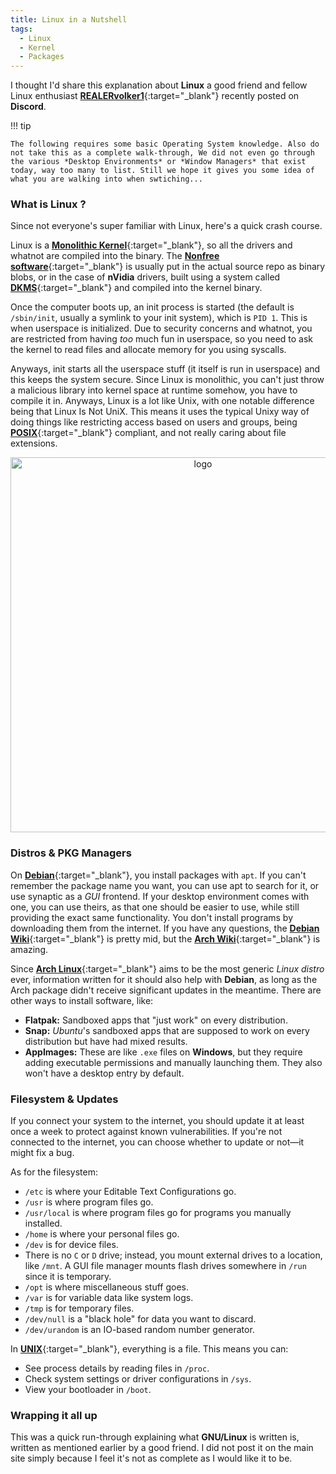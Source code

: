 ```yaml
---
title: Linux in a Nutshell
tags:
  - Linux
  - Kernel
  - Packages
---
```

I thought I'd share this explanation about **Linux** a good friend and fellow Linux enthusiast [**REALERvolker1**](https://github.com/REALERvolker1){:target="_blank"} recently posted on **Discord**.

!!! tip

    The following requires some basic Operating System knowledge. Also do not take this as a complete walk-through, We did not even go through the various *Desktop Environments* or *Window Managers* that exist today, way too many to list. Still we hope it gives you some idea of what you are walking into when swtiching...

### What is Linux ?

Since not everyone's super familiar with Linux, here's a quick crash course.

Linux is a [**Monolithic Kernel**](https://en.wikipedia.org/wiki/Monolithic_kernel#:~:text=A%20monolithic%20kernel%20is%20an,virtual%20interface%20over%20computer%20hardware.){:target="_blank"}, so all the drivers and whatnot are compiled into the binary. The [**Nonfree software**](https://www.fsf.org/about/what-is-free-software){:target="_blank"} is usually put in the actual source repo as binary blobs, or in the case of **nVidia** drivers, built using a system called [**DKMS**](https://en.wikipedia.org/wiki/Dynamic_Kernel_Module_Support){:target="_blank"} and compiled into the kernel binary.

Once the computer boots up, an init process is started (the default is `/sbin/init`, usually a symlink to your init system), which is `PID 1`. This is when userspace is initialized. Due to security concerns and whatnot, you are restricted from having *too* much fun in userspace, so you need to ask the kernel to read files and allocate memory for you using syscalls.

Anyways, init starts all the userspace stuff (it itself is run in userspace) and this keeps the system secure. Since Linux is monolithic, you can't just throw a malicious library into kernel space at runtime somehow, you have to compile it in. Anyways, Linux is a lot like Unix, with one notable difference being that Linux Is Not UniX. This means it uses the typical Unixy way of doing things like restricting access based on users and groups, being [**POSIX**](https://en.wikipedia.org/wiki/POSIX){:target="_blank"} compliant, and not really caring about file extensions.

<p align="center">
    <img width="600" src="https://i.imgur.com/Mu7NHx9.png" alt="logo">
</p>

### Distros & PKG Managers

On [**Debian**](https://www.debian.org){:target="_blank"}, you install packages with `apt`. If you can't remember the package name you want, you can use apt to search for it, or use synaptic as a *GUI* frontend. If your desktop environment comes with one, you can use theirs, as that one should be easier to use, while still providing the exact same functionality. You don't install programs by downloading them from the internet. If you have any questions, the [**Debian Wiki**](https://wiki.debian.org/DontBreakDebian){:target="_blank"} is pretty mid, but the [**Arch Wiki**](https://wiki.archlinux.org){:target="_blank"} is amazing.

Since [**Arch Linux**](https://archlinux.org){:target="_blank"} aims to be the most generic *Linux distro* ever, information written for it should also help with **Debian**, as long as the Arch package didn't receive significant updates in the meantime. There are other ways to install software, like:

- **Flatpak:** Sandboxed apps that "just work" on every distribution.
- **Snap:** *Ubuntu*'s sandboxed apps that are supposed to work on every distribution but have had mixed results.
- **AppImages:** These are like `.exe` files on **Windows**, but they require adding executable permissions and manually launching them. They also won't have a desktop entry by default.

### Filesystem & Updates

If you connect your system to the internet, you should update it at least once a week to protect against known vulnerabilities. If you're not connected to the internet, you can choose whether to update or not—it might fix a bug.

As for the filesystem:

- `/etc` is where your Editable Text Configurations go.
- `/usr` is where program files go.
- `/usr/local` is where program files go for programs you manually installed.
- `/home` is where your personal files go.
- `/dev` is for device files.
- There is no `C` or `D` drive; instead, you mount external drives to a location, like `/mnt`. A GUI file manager mounts flash drives somewhere in `/run` since it is temporary.
- `/opt` is where miscellaneous stuff goes.
- `/var` is for variable data like system logs.
- `/tmp` is for temporary files.
- `/dev/null` is a "black hole" for data you want to discard.
- `/dev/urandom` is an IO-based random number generator.

In [**UNIX**](https://en.wikipedia.org/wiki/Unix){:target="_blank"},  everything is a file. This means you can:

- See process details by reading files in `/proc`.
- Check system settings or driver configurations in `/sys`.
- View your bootloader in `/boot`.

### Wrapping it all up

This was a quick run-through explaining what **GNU/Linux** is written is, written as mentioned earlier by a good friend. I did not post it on the main site simply because I feel it's not as complete as I would like it to be.
